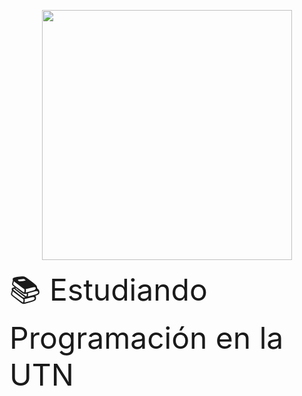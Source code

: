 <p align="center">
  <img width="400" src="https://media.giphy.com/media/2IudUHdI075HL02Pkk/giphy.gif">
</p>
<font size="24">📚 Estudiando Programación en la UTN</font>



<!--
**camilaporro/camilaporro** is a ✨ _special_ ✨ repository because its `README.md` (this file) appears on your GitHub profile.

Here are some ideas to get you started:

- 🔭 I’m currently working on ...
- 🌱 I’m currently learning ...
- 👯 I’m looking to collaborate on ...
- 🤔 I’m looking for help with ...
- 💬 Ask me about ...
- 📫 How to reach me: ...
- 😄 Pronouns: ...
- ⚡ Fun fact: ...
-->
